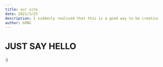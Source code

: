 ```yaml
---
title: our site
date: 2021/3/25
description: I suddenly realised that this is a good way to be creative with pictures and words about our way of life.
author: GONG
---
```


# JUST SAY HELLO
 :)



